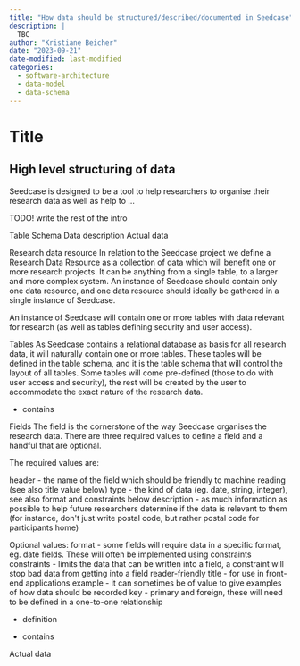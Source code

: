 ```yaml
---
title: "How data should be structured/described/documented in Seedcase"
description: |
  TBC
author: "Kristiane Beicher"
date: "2023-09-21"
date-modified: last-modified
categories:
  - software-architecture
  - data-model
  - data-schema
---
```


# Title

## High level structuring of data

Seedcase is designed to be a tool to help researchers to organise their research data as well as help to ...

TODO!  write the rest of the intro

Table Schema
Data description
Actual data

Research data resource
In relation to the Seedcase project we define a Research Data Resource as a collection of data which will benefit one or more research projects.  It can be anything from a single table, to a larger and more complex system.  An instance of Seedcase should contain only one data resource, and one data resource should ideally be gathered in a single instance of Seedcase.

An instance of Seedcase will contain one or more tables with data relevant for research (as well as tables defining security and user access).

Tables
As Seedcase contains a relational database as basis for all research data, it will naturally contain one or more tables.  These tables will be defined in the table schema, and it is the table schema that will control the layout of all tables.  Some tables will come pre-defined (those to do with user access and security), the rest will be created by the user to accommodate the exact nature of the research data.  

- contains

Fields 
The field is the cornerstone of the way Seedcase organises the research data.  There are three required values to define a field and a handful that are optional.

The required values are:

header - the name of the field which should be friendly to machine reading (see also title value below)
type - the kind of data (eg. date, string, integer), see also format and constraints below
description - as much information as possible to help future researchers determine if the data is relevant to them (for instance, don't just write postal code, but rather postal code for participants home)

Optional values:
format - some fields will require data in a specific format, eg. date fields.  These will often be implemented using constraints
constraints - limits the data that can be written into a field, a constraint will stop bad data from getting into a field
reader-friendly title - for use in front-end applications
example - it can sometimes be of value to give examples of how data should be recorded
key - primary and foreign, these will need to be defined in a one-to-one relationship

- definition

- contains

Actual data
